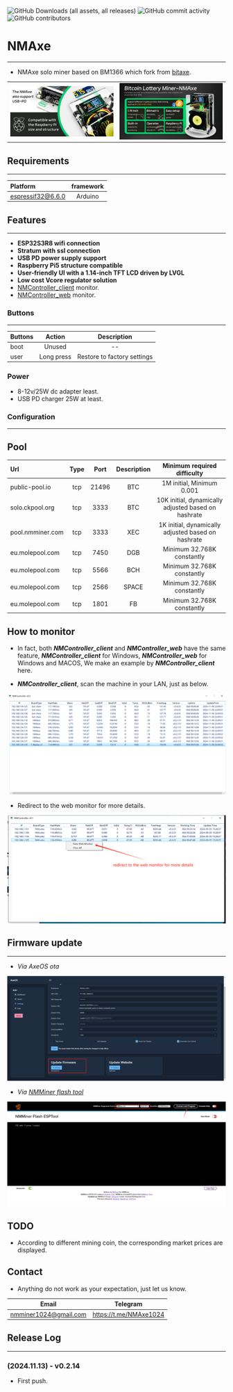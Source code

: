 
![GitHub Downloads (all assets, all releases)](https://img.shields.io/github/downloads/NMMiner1024/ESP-Miner-NMAxe/total)
![GitHub commit activity](https://img.shields.io/github/commit-activity/t/NMMiner1024/ESP-Miner-NMAxe)
![GitHub contributors](https://img.shields.io/github/contributors/NMMiner1024/ESP-Miner-NMAxe)

# NMAxe
***
- NMAxe solo miner based on BM1366 which fork from [bitaxe](https://github.com/skot/bitaxe).
<div align="center">
  <table width="100%">
    <tr>
      <td width="50%" align="center"><img src="image/nmaxe-1.jpg" alt="nmaxe-1"></td>
      <td width="50%" align="center"><img src="image/nmaxe-2.jpg" alt="nmaxe-2"></td>
    </tr>
  </table>
</div>

## Requirements
***
| Platform           | framework             |
| :---------------   | :--------------------:|
|espressif32@6.6.0   |    Arduino            |


## Features
***
- **ESP32S3R8 wifi connection**
- **Stratum with ssl connection**
- **USB PD power supply support**
- **Raspberry Pi5 structure compatible**
- **User-friendly UI with a 1.14-inch TFT LCD driven by LVGL**
- **Low cost Vcore regulator solution**
- [NMController_client](https://github.com/NMminer1024/NMController_client) monitor.
- [NMController_web](https://github.com/NMminer1024/NMController_web) monitor.


### Buttons
***
| Buttons           | Action             | Description             |
| :---------------  | :-----------------:|:-----------------:      |
|boot               |    Unused          |        --               |
|user               |    Long press      |  Restore to factory settings  |

### Power 
- 8-12v/25W dc adapter least.
- USB PD charger 25W at least. 

### Configuration
***
## Pool
| Url               | Type               | Port               | Description       | Minimum required difficulty|
| :---------------  | :-----------------:| :-----------------:|:-----------------:| :----------------------:   |
|public-pool.io     | tcp                |    21496           |        BTC        | 1M initial, Minimum 0.001  |
|solo.ckpool.org    | tcp                |    3333            |        BTC        | 10K initial, dynamically adjusted based on hashrate|
|pool.nmminer.com   | tcp                |    3333            |        XEC        | 1K initial, dynamically adjusted based on hashrate |
|eu.molepool.com    | tcp                |    7450            |        DGB        | Minimum 32.768K constantly         |
|eu.molepool.com    | tcp                |    5566            |        BCH        | Minimum 32.768K constantly         |
|eu.molepool.com    | tcp                |    2566            |        SPACE      | Minimum 32.768K constantly         |
|eu.molepool.com    | tcp                |    1801            |        FB         | Minimum 32.768K constantly         |


## How to monitor
- In fact, both ***NMController_client*** and ***NMController_web*** have the same feature, ***NMController_client*** for Windows, ***NMController_web*** for Windows and MACOS, We make an example by ***NMController_client*** here.

- ***NMController_client***, scan the machine in your LAN, just as below.

<div align="center">
  <img src="image/nmcontroller-home.jpg" alt="nmcontroller-home">
</div>

- Redirect to the web monitor for more details. 

<div align="center">
  <img src="image/nmcontroller-details.jpg" alt="nmcontroller-details">
</div>

## Firmware update
***
- *Via AxeOS ota*
<div align="center">
  <img src="image/ota.jpg" alt="ota">
</div>


- *Via [NMMiner flash tool](https://flash.nmminer.com/)*
<div align="center">
  <img src="image/nm-flash-tool.jpg" alt="nm-flash-tool">
</div>


## TODO
- According to different mining coin, the corresponding market prices are displayed.


## Contact
- Anything do not work as your expectation, just let us know.

| Email                   |  Telegram                       |
| :-----------------:     |  :-----------------:            |
|nmminer1024@gmail.com    |  https://t.me/NMAxe1024         |



## Release Log
***
### (2024.11.13) - v0.2.14
- First push.

